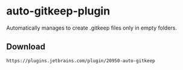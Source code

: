 # auto-gitkeep-plugin
Automatically manages to create .gitkeep files only in empty folders.

## Download
```
https://plugins.jetbrains.com/plugin/20950-auto-gitkeep
```
